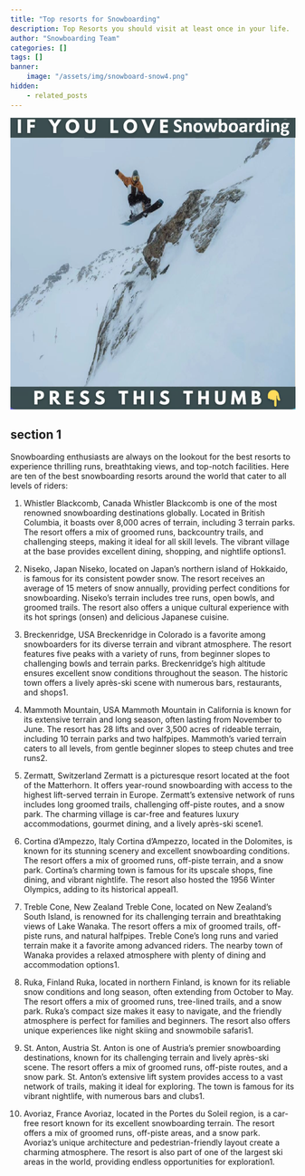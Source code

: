 ```yaml
---
title: "Top resorts for Snowboarding"
description: Top Resorts you should visit at least once in your life.
author: "Snowboarding Team"
categories: []
tags: []
banner:
    image: "/assets/img/snowboard-snow4.png"
hidden:
    - related_posts
---
```


![Image here](/assets/img/snowboard-snow4.png)

## section 1

Snowboarding enthusiasts are always on the lookout for the best resorts to experience thrilling runs, breathtaking views, and top-notch facilities. Here are ten of the best snowboarding resorts around the world that cater to all levels of riders:

1. Whistler Blackcomb, Canada
Whistler Blackcomb is one of the most renowned snowboarding destinations globally. Located in British Columbia, it boasts over 8,000 acres of terrain, including 3 terrain parks. The resort offers a mix of groomed runs, backcountry trails, and challenging steeps, making it ideal for all skill levels. The vibrant village at the base provides excellent dining, shopping, and nightlife options1.

2. Niseko, Japan
Niseko, located on Japan’s northern island of Hokkaido, is famous for its consistent powder snow. The resort receives an average of 15 meters of snow annually, providing perfect conditions for snowboarding. Niseko’s terrain includes tree runs, open bowls, and groomed trails. The resort also offers a unique cultural experience with its hot springs (onsen) and delicious Japanese cuisine.

3. Breckenridge, USA
Breckenridge in Colorado is a favorite among snowboarders for its diverse terrain and vibrant atmosphere. The resort features five peaks with a variety of runs, from beginner slopes to challenging bowls and terrain parks. Breckenridge’s high altitude ensures excellent snow conditions throughout the season. The historic town offers a lively après-ski scene with numerous bars, restaurants, and shops1.

4. Mammoth Mountain, USA
Mammoth Mountain in California is known for its extensive terrain and long season, often lasting from November to June. The resort has 28 lifts and over 3,500 acres of rideable terrain, including 10 terrain parks and two halfpipes. Mammoth’s varied terrain caters to all levels, from gentle beginner slopes to steep chutes and tree runs2.

5. Zermatt, Switzerland
Zermatt is a picturesque resort located at the foot of the Matterhorn. It offers year-round snowboarding with access to the highest lift-served terrain in Europe. Zermatt’s extensive network of runs includes long groomed trails, challenging off-piste routes, and a snow park. The charming village is car-free and features luxury accommodations, gourmet dining, and a lively après-ski scene1.

6. Cortina d’Ampezzo, Italy
Cortina d’Ampezzo, located in the Dolomites, is known for its stunning scenery and excellent snowboarding conditions. The resort offers a mix of groomed runs, off-piste terrain, and a snow park. Cortina’s charming town is famous for its upscale shops, fine dining, and vibrant nightlife. The resort also hosted the 1956 Winter Olympics, adding to its historical appeal1.

7. Treble Cone, New Zealand
Treble Cone, located on New Zealand’s South Island, is renowned for its challenging terrain and breathtaking views of Lake Wanaka. The resort offers a mix of groomed trails, off-piste runs, and natural halfpipes. Treble Cone’s long runs and varied terrain make it a favorite among advanced riders. The nearby town of Wanaka provides a relaxed atmosphere with plenty of dining and accommodation options1.

8. Ruka, Finland
Ruka, located in northern Finland, is known for its reliable snow conditions and long season, often extending from October to May. The resort offers a mix of groomed runs, tree-lined trails, and a snow park. Ruka’s compact size makes it easy to navigate, and the friendly atmosphere is perfect for families and beginners. The resort also offers unique experiences like night skiing and snowmobile safaris1.

9. St. Anton, Austria
St. Anton is one of Austria’s premier snowboarding destinations, known for its challenging terrain and lively après-ski scene. The resort offers a mix of groomed runs, off-piste routes, and a snow park. St. Anton’s extensive lift system provides access to a vast network of trails, making it ideal for exploring. The town is famous for its vibrant nightlife, with numerous bars and clubs1.

10. Avoriaz, France
Avoriaz, located in the Portes du Soleil region, is a car-free resort known for its excellent snowboarding terrain. The resort offers a mix of groomed runs, off-piste areas, and a snow park. Avoriaz’s unique architecture and pedestrian-friendly layout create a charming atmosphere. The resort is also part of one of the largest ski areas in the world, providing endless opportunities for exploration1.





```
